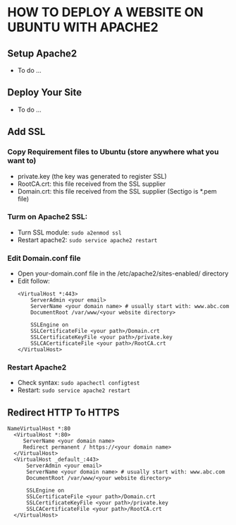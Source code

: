# HOW TO DEPLOY A WEBSITE ON UBUNTU WITH APACHE2

## Setup Apache2
  - To do ...
## Deploy Your Site
  - To do ...

## Add SSL
### Copy Requirement files to Ubuntu (store anywhere what you want to)
- private.key (the key was generated to register SSL)
- RootCA.crt: this file received from the SSL supplier
- Domain.crt: this file received from the SSL supplier (Sectigo is *.pem file)
### Turm on Apache2 SSL:
- Turn SSL module: ``` sudo a2enmod ssl ```
- Restart apache2: ``` sudo service apache2 restart ```
### Edit Domain.conf file
  + Open your-domain.conf file in the /etc/apache2/sites-enabled/ directory
  + Edit follow:
    ```
	<VirtualHost *:443>
        ServerAdmin <your email>
        ServerName <your domain name> # usually start with: www.abc.com
        DocumentRoot /var/www/<your website directory>

        SSLEngine on
        SSLCertificateFile <your path>/Domain.crt
        SSLCertificateKeyFile <your path>/private.key
        SSLCACertificateFile <your path>/RootCA.crt
	</VirtualHost>
    ```
### Restart Apache2
- Check syntax:
``` sudo apachectl configtest ```
- Restart:
``` sudo service apache2 restart ```
## Redirect HTTP To HTTPS
  ```
  NameVirtualHost *:80
	<VirtualHost *:80>
	   ServerName <your domain name>
	   Redirect permanent / https://<your domain name>
	</VirtualHost>
	<VirtualHost _default_:443>
        ServerAdmin <your email>
        ServerName <your domain name> # usually start with: www.abc.com
        DocumentRoot /var/www/<your website directory>

        SSLEngine on
        SSLCertificateFile <your path>/Domain.crt
        SSLCertificateKeyFile <your path>/private.key
        SSLCACertificateFile <your path>/RootCA.crt
	</VirtualHost>
  ```
